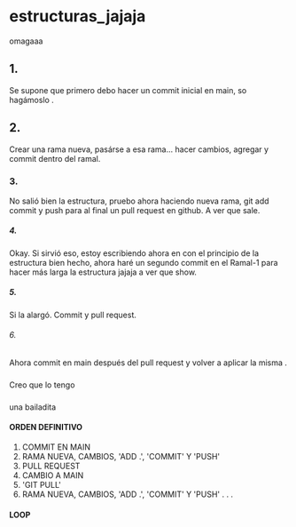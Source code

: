 # estructuras_jajaja
omagaaa

## 1.
Se supone que primero debo hacer un commit inicial en main, so hagámoslo .
## 2.
Crear una rama nueva, pasárse a esa rama... hacer cambios, agregar y commit dentro del ramal.
### 3.
No salió bien la estructura, pruebo ahora haciendo nueva rama, git add commit y push para al final un pull request en github. A ver que sale.
##### 4. 
Okay. Si sirvió eso, estoy escribiendo ahora en con el principio de la estructura bien hecho,
ahora haré un segundo commit en el Ramal-1 para hacer más larga la estructura jajaja a ver que show.
##### 5.
Si la alargó. 
Commit y pull request.
###### 6.
Ahora commit en main después del pull request y volver a aplicar la misma .
###
Creo que lo tengo
###
una bailadita

#### ORDEN DEFINITIVO ###
1. COMMIT EN MAIN
2. RAMA NUEVA, CAMBIOS, 'ADD .', 'COMMIT' Y 'PUSH'
3. PULL REQUEST
4. CAMBIO A MAIN
5. 'GIT PULL'
6. RAMA NUEVA, CAMBIOS, 'ADD .', 'COMMIT' Y 'PUSH' . . .
#### LOOP ###